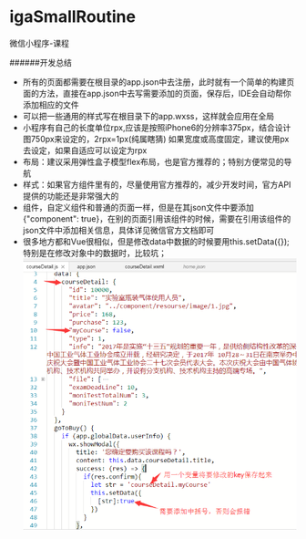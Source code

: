 # igaSmallRoutine
微信小程序-课程

######开发总结
* 所有的页面都需要在根目录的app.json中去注册，此时就有一个简单的构建页面的方法，直接在app.json中去写需要添加的页面，保存后，IDE会自动帮你添加相应的文件
* 可以把一些通用的样式写在根目录下的app.wxss，这样就会应用在全局
* 小程序有自己的长度单位rpx,应该是按照iPhone6的分辨率375px，结合设计图750px来设定的，2rpx=1px(纯属瞎猜) 如果宽度或高度固定，建议使用px去设定，如果自适应可以设定为rpx
* 布局：建议采用弹性盒子模型flex布局，也是官方推荐的；特别方便常见的导航
* 样式：如果官方组件里有的，尽量使用官方推荐的，减少开发时间，官方API提供的功能还是非常强大的
* 组件，自定义组件和普通的页面一样，但是在其json文件中要添加{"component": true}，在别的页面引用该组件的时候，需要在引用该组件的json文件中添加相关信息，具体详见微信官方文档即可
* 很多地方都和Vue很相似，但是修改data中数据的时候要用this.setData({});特别是在修改对象中的数据时，比较坑；
![Alt text](/image/setData.png)
